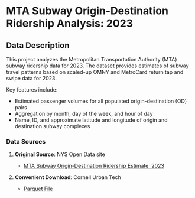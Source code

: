# MTA Subway Origin-Destination Ridership Analysis: 2023

## Data Description

This project analyzes the Metropolitan Transportation Authority (MTA) subway ridership data for 2023. The dataset provides estimates of subway travel patterns based on scaled-up OMNY and MetroCard return tap and swipe data for 2023. 

Key features include:

- Estimated passenger volumes for all populated origin-destination (OD) pairs
- Aggregation by month, day of the week, and hour of day
- Name, ID, and approximate latitude and longitude of origin and destination subway complexes

### Data Sources

1. **Original Source**: NYS Open Data site
   - [MTA Subway Origin-Destination Ridership Estimate: 2023](https://data.ny.gov/Transportation/MTA-Subway-Origin-Destination-Ridership-Estimate-2/uhf3-t34z/about_data)

2. **Convenient Download**: Cornell Urban Tech
   - [Parquet File](https://urbantech-public.s3.amazonaws.com/public/MTA_Subway_Origin-Destination_Ridership_Estimate__2023_20240727.parquet)
